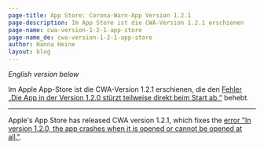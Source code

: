 ```yaml
---
page-title: App Store: Corona-Warn-App Version 1.2.1
page-description: Im App Store ist die CWA-Version 1.2.1 erschienen
page-name: cwa-version-1-2-1-app-store
page-name_de: cwa-version-1-2-1-app-store
author: Hanna Heine
layout: blog
---
```


*English version below*

Im Apple App-Store ist die CWA-Version 1.2.1 erschienen, die den [Fehler „Die App in der Version 1.2.0 stürzt teilweise direkt beim Start ab.“](https://www.coronawarn.app/de/faq/#app_does_not_open) behebt.
<!-- overview -->

*** 

Apple's App Store has released CWA version 1.2.1, which fixes the [error "In version 1.2.0, the app crashes when it is opened or cannot be opened at all."](https://www.coronawarn.app/en/faq/#app_does_not_open).